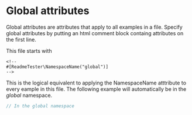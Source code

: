 <!--
#[ReadmeTester\NamespaceName("global")]
#[ReadmeTester\IgnoreUnmarkedExamples]
-->

# Global attributes

Global attributes are attributes that apply to all examples in a file. Specify
global attributes by putting an html comment block containg attributes on the
first line.

This file starts with

```
<!--
#[ReadmeTester\NamespaceName("global")]
-->
```

This is the logical equivalent to applying the NamespaceName atttribute to every
eample in this file. The following example will automatically be in the _global_
namespace.

<!-- #[ReadmeTester\Example] -->
```php
// In the global namespace
```

<!--
This hidden block is intended to validate that global attributes are applied

#[ReadmeTester\Example("to-import")]
#[ReadmeTester\Ignore]
```php
echo "global";
```

#[ReadmeTester\Example("Test global namespace")]
#[ReadmeTester\Import("global:to-import")]
#[ReadmeTester\ExpectOutput("global")]
```php
```

```php
this is invalid and should be ignored as the IgnoreUnmarkedExamples attribute
is used globally..
```
-->
